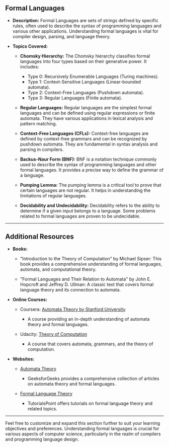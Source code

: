 ## Formal Languages

- **Description:**
  Formal Languages are sets of strings defined by specific rules, often used to describe the syntax of programming languages and various other applications. Understanding formal languages is vital for compiler design, parsing, and language theory.

- **Topics Covered:**

  - **Chomsky Hierarchy:**
    The Chomsky hierarchy classifies formal languages into four types based on their generative power. It includes:
    - Type 0: Recursively Enumerable Languages (Turing machines).
    - Type 1: Context-Sensitive Languages (Linear-bounded automata).
    - Type 2: Context-Free Languages (Pushdown automata).
    - Type 3: Regular Languages (Finite automata).

  - **Regular Languages:**
    Regular languages are the simplest formal languages and can be defined using regular expressions or finite automata. They have various applications in lexical analysis and pattern matching.

  - **Context-Free Languages (CFLs):**
    Context-free languages are defined by context-free grammars and can be recognized by pushdown automata. They are fundamental in syntax analysis and parsing in compilers.

  - **Backus-Naur Form (BNF):**
    BNF is a notation technique commonly used to describe the syntax of programming languages and other formal languages. It provides a precise way to define the grammar of a language.

  - **Pumping Lemma:**
    The pumping lemma is a critical tool to prove that certain languages are not regular. It helps in understanding the limitations of regular languages.

  - **Decidability and Undecidability:**
    Decidability refers to the ability to determine if a given input belongs to a language. Some problems related to formal languages are proven to be undecidable.

---

## Additional Resources

- **Books:**

  - "Introduction to the Theory of Computation" by Michael Sipser:
    This book provides a comprehensive understanding of formal languages, automata, and computational theory.

  - "Formal Languages and Their Relation to Automata" by John E. Hopcroft and Jeffrey D. Ullman:
    A classic text that covers formal language theory and its connection to automata.

- **Online Courses:**

  - Coursera: [Automata Theory by Stanford University](https://www.coursera.org/learn/automata)
    - A course providing an in-depth understanding of automata theory and formal languages.

  - Udacity: [Theory of Computation](https://www.udacity.com/course/theory-of-computation--cs313)
    - A course that covers automata, grammars, and the theory of computation.

- **Websites:**

  - [Automata Theory](https://www.geeksforgeeks.org/automata-theory-2/)
    - GeeksforGeeks provides a comprehensive collection of articles on automata theory and formal languages.

  - [Formal Language Theory](https://www.tutorialspoint.com/automata_theory/formal_languages_introduction.htm)
    - TutorialsPoint offers tutorials on formal language theory and related topics.

---

Feel free to customize and expand this section further to suit your learning objectives and preferences. Understanding formal languages is crucial for various aspects of computer science, particularly in the realm of compilers and programming language design.